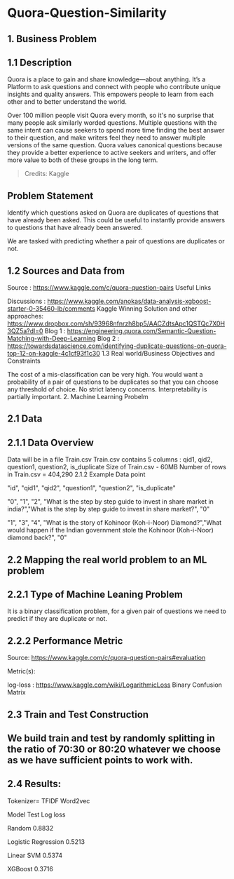 # Quora-Question-Similarity

## 1. Business Problem

## 1.1 Description

Quora is a place to gain and share knowledge—about anything. It’s a Platform to ask questions and connect with people who contribute unique insights and quality answers. This empowers people to learn from each other and to better understand the world.

Over 100 million people visit Quora every month, so it's no surprise that many people ask similarly worded questions. Multiple questions with the same intent can cause seekers to spend more time finding the best answer to their question, and make writers feel they need to answer multiple versions of the same question. Quora values canonical questions because they provide a better experience to active seekers and writers, and offer more value to both of these groups in the long term.

> Credits: Kaggle

## Problem Statement

Identify which questions asked on Quora are duplicates of questions that have already been asked.
This could be useful to instantly provide answers to questions that have already been answered.

We are tasked with predicting whether a pair of questions are duplicates or not.

## 1.2 Sources and Data from

Source : https://www.kaggle.com/c/quora-question-pairs
Useful Links

Discussions : https://www.kaggle.com/anokas/data-analysis-xgboost-starter-0-35460-lb/comments
Kaggle Winning Solution and other approaches: https://www.dropbox.com/sh/93968nfnrzh8bp5/AACZdtsApc1QSTQc7X0H3QZ5a?dl=0
Blog 1 : https://engineering.quora.com/Semantic-Question-Matching-with-Deep-Learning
Blog 2 : https://towardsdatascience.com/identifying-duplicate-questions-on-quora-top-12-on-kaggle-4c1cf93f1c30
1.3 Real world/Business Objectives and Constraints

The cost of a mis-classification can be very high.
You would want a probability of a pair of questions to be duplicates so that you can choose any threshold of choice.
No strict latency concerns.
Interpretability is partially important.
2. Machine Learning Probelm

## 2.1 Data

## 2.1.1 Data Overview

Data will be in a file Train.csv
Train.csv contains 5 columns : qid1, qid2, question1, question2, is_duplicate
Size of Train.csv - 60MB
Number of rows in Train.csv = 404,290
2.1.2 Example Data point

"id", "qid1", "qid2", "question1", "question2", "is_duplicate"

"0", "1", "2", "What is the step by step guide to invest in share market in india?","What is the step by step guide to invest in share market?", "0"

"1", "3", "4", "What is the story of Kohinoor (Koh-i-Noor) Diamond?","What would happen if the Indian government stole the Kohinoor (Koh-i-Noor) diamond back?", "0"

## 2.2 Mapping the real world problem to an ML problem

## 2.2.1 Type of Machine Leaning Problem

It is a binary classification problem, for a given pair of questions we need to predict if they are duplicate or not.

## 2.2.2 Performance Metric

Source: https://www.kaggle.com/c/quora-question-pairs#evaluation

Metric(s):

log-loss : https://www.kaggle.com/wiki/LogarithmicLoss
Binary Confusion Matrix
## 2.3 Train and Test Construction

## We build train and test by randomly splitting in the ratio of 70:30 or 80:20 whatever we choose as we have sufficient points to work with.

## 2.4 Results:

Tokenizer= TFIDF Word2vec

Model	Test Log loss

Random	0.8832

Logistic Regression	0.5213

Linear SVM	0.5374

XGBoost	0.3716
